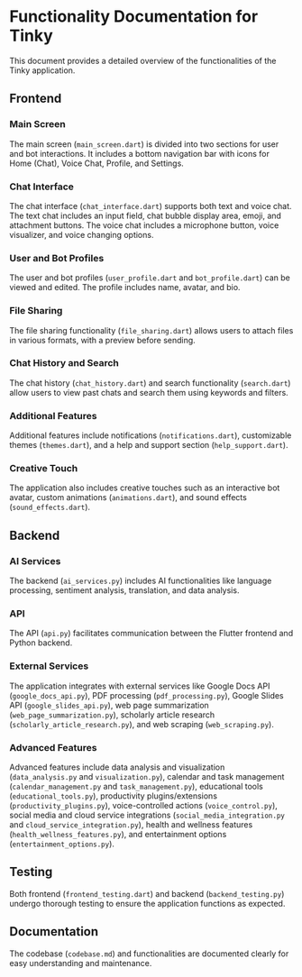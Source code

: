 # Functionality Documentation for Tinky

This document provides a detailed overview of the functionalities of the Tinky application.

## Frontend

### Main Screen

The main screen (`main_screen.dart`) is divided into two sections for user and bot interactions. It includes a bottom navigation bar with icons for Home (Chat), Voice Chat, Profile, and Settings.

### Chat Interface

The chat interface (`chat_interface.dart`) supports both text and voice chat. The text chat includes an input field, chat bubble display area, emoji, and attachment buttons. The voice chat includes a microphone button, voice visualizer, and voice changing options.

### User and Bot Profiles

The user and bot profiles (`user_profile.dart` and `bot_profile.dart`) can be viewed and edited. The profile includes name, avatar, and bio.

### File Sharing

The file sharing functionality (`file_sharing.dart`) allows users to attach files in various formats, with a preview before sending.

### Chat History and Search

The chat history (`chat_history.dart`) and search functionality (`search.dart`) allow users to view past chats and search them using keywords and filters.

### Additional Features

Additional features include notifications (`notifications.dart`), customizable themes (`themes.dart`), and a help and support section (`help_support.dart`).

### Creative Touch

The application also includes creative touches such as an interactive bot avatar, custom animations (`animations.dart`), and sound effects (`sound_effects.dart`).

## Backend

### AI Services

The backend (`ai_services.py`) includes AI functionalities like language processing, sentiment analysis, translation, and data analysis.

### API

The API (`api.py`) facilitates communication between the Flutter frontend and Python backend.

### External Services

The application integrates with external services like Google Docs API (`google_docs_api.py`), PDF processing (`pdf_processing.py`), Google Slides API (`google_slides_api.py`), web page summarization (`web_page_summarization.py`), scholarly article research (`scholarly_article_research.py`), and web scraping (`web_scraping.py`).

### Advanced Features

Advanced features include data analysis and visualization (`data_analysis.py` and `visualization.py`), calendar and task management (`calendar_management.py` and `task_management.py`), educational tools (`educational_tools.py`), productivity plugins/extensions (`productivity_plugins.py`), voice-controlled actions (`voice_control.py`), social media and cloud service integrations (`social_media_integration.py` and `cloud_service_integration.py`), health and wellness features (`health_wellness_features.py`), and entertainment options (`entertainment_options.py`).

## Testing

Both frontend (`frontend_testing.dart`) and backend (`backend_testing.py`) undergo thorough testing to ensure the application functions as expected.

## Documentation

The codebase (`codebase.md`) and functionalities are documented clearly for easy understanding and maintenance.